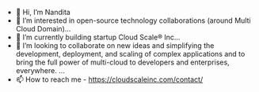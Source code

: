 - 👋 Hi, I’m Nandita
- 👀 I’m interested in open-source technology collaborations (around Multi Cloud Domain)...
- 🌱 I’m currently building startup Cloud Scale® Inc...
- 💞️ I’m looking to collaborate on new ideas and simplifying the development, deployment, and scaling of complex applications and to bring the full power of multi-cloud to developers and enterprises, everywhere.
 ...
- 📫 How to reach me - https://cloudscaleinc.com/contact/

<!---
nandita-cloudscaleinc/nandita-cloudscaleinc is a ✨ special ✨ repository because its `README.md` (this file) appears on your GitHub profile.
You can click the Preview link to take a look at your changes.
--->
